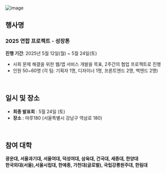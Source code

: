 ![image](https://github.com/user-attachments/assets/11643d22-0a5d-448b-b31c-0710930f6073)

## 행사명
### **2025 연합 프로젝트 - 성장톤**
**진행 기간**: 2025년 5월 12일(월) ~ 5월 24일(토)

- 사회 문제 해결을 위한 웹/앱 서비스 개발을 목표, 2주간의 협업 프로젝트로 진행
- 인원 50~60명 (각 팀: 기획자 1명, 디자이너 1명, 프론트엔드 2명, 백엔드 2명)

<br>

## 일시 및 장소
- **최종 발표회** : 5월 24일 (토) 
- **장소** : 마루180 (서울특별시 강남구 역삼로 180)

<br>

## 참여 대학

**광운대, 서울과기대, 서울여대, 덕성여대, 삼육대, 건국대, 세종대, 한양대 <br> 
한국외대(서울),서울시립대, 한예종, 가천대(글로벌), 국립강릉원주대, 한림대**





